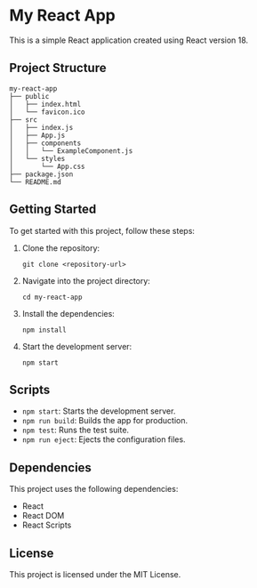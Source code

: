 # My React App

This is a simple React application created using React version 18.

## Project Structure

```
my-react-app
├── public
│   ├── index.html
│   └── favicon.ico
├── src
│   ├── index.js
│   ├── App.js
│   ├── components
│   │   └── ExampleComponent.js
│   └── styles
│       └── App.css
├── package.json
└── README.md
```

## Getting Started

To get started with this project, follow these steps:

1. Clone the repository:
   ```
   git clone <repository-url>
   ```

2. Navigate into the project directory:
   ```
   cd my-react-app
   ```

3. Install the dependencies:
   ```
   npm install
   ```

4. Start the development server:
   ```
   npm start
   ```

## Scripts

- `npm start`: Starts the development server.
- `npm run build`: Builds the app for production.
- `npm test`: Runs the test suite.
- `npm run eject`: Ejects the configuration files.

## Dependencies

This project uses the following dependencies:

- React
- React DOM
- React Scripts

## License

This project is licensed under the MIT License.